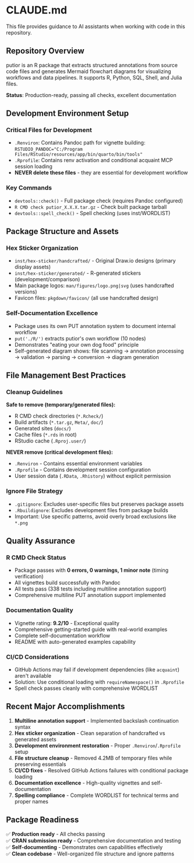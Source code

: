 # CLAUDE.md

This file provides guidance to AI assistants when working with code in this repository.

## Repository Overview

putior is an R package that extracts structured annotations from source code files and generates Mermaid flowchart diagrams for visualizing workflows and data pipelines. It supports R, Python, SQL, Shell, and Julia files.

**Status**: Production-ready, passing all checks, excellent documentation

## Development Environment Setup

### Critical Files for Development
- `.Renviron`: Contains Pandoc path for vignette building: `RSTUDIO_PANDOC="C:/Program Files/RStudio/resources/app/bin/quarto/bin/tools"`
- `.Rprofile`: Contains renv activation and conditional acquaint MCP session loading
- **NEVER delete these files** - they are essential for development workflow

### Key Commands
- `devtools::check()` - Full package check (requires Pandoc configured)
- `R CMD check putior_X.X.X.tar.gz` - Check built package tarball  
- `devtools::spell_check()` - Spell checking (uses inst/WORDLIST)

## Package Structure and Assets

### Hex Sticker Organization
- `inst/hex-sticker/handcrafted/` - Original Draw.io designs (primary display assets)
- `inst/hex-sticker/generated/` - R-generated stickers (development/comparison)
- Main package logos: `man/figures/logo.png|svg` (uses handcrafted versions)
- Favicon files: `pkgdown/favicon/` (all use handcrafted design)

### Self-Documentation Excellence
- Package uses its own PUT annotation system to document internal workflow
- `put('./R/')` extracts putior's own workflow (10 nodes)
- Demonstrates "eating your own dog food" principle
- Self-generated diagram shows: file scanning → annotation processing → validation → parsing → conversion → diagram generation

## File Management Best Practices

### Cleanup Guidelines
**Safe to remove (temporary/generated files):**
- R CMD check directories (`*.Rcheck/`)
- Build artifacts (`*.tar.gz`, `Meta/`, `doc/`)
- Generated sites (`docs/`)
- Cache files (`*.rds` in root)
- RStudio cache (`.Rproj.user/`)

**NEVER remove (critical development files):**
- `.Renviron` - Contains essential environment variables
- `.Rprofile` - Contains development session configuration
- User session data (`.RData`, `.Rhistory`) without explicit permission

### Ignore File Strategy
- `.gitignore`: Excludes user-specific files but preserves package assets
- `.Rbuildignore`: Excludes development files from package builds
- Important: Use specific patterns, avoid overly broad exclusions like `*.png`

## Quality Assurance

### R CMD Check Status
- Package passes with **0 errors, 0 warnings, 1 minor note** (timing verification)
- All vignettes build successfully with Pandoc
- All tests pass (338 tests including multiline annotation support)
- Comprehensive multiline PUT annotation support implemented

### Documentation Quality
- Vignette rating: **9.2/10** - Exceptional quality
- Comprehensive getting-started guide with real-world examples
- Complete self-documentation workflow
- README with auto-generated examples capability

### CI/CD Considerations
- GitHub Actions may fail if development dependencies (like `acquaint`) aren't available
- Solution: Use conditional loading with `requireNamespace()` in `.Rprofile`
- Spell check passes cleanly with comprehensive WORDLIST

## Recent Major Accomplishments

1. **Multiline annotation support** - Implemented backslash continuation syntax
2. **Hex sticker organization** - Clean separation of handcrafted vs generated assets  
3. **Development environment restoration** - Proper `.Renviron`/`.Rprofile` setup
4. **File structure cleanup** - Removed 4.2MB of temporary files while preserving essentials
5. **CI/CD fixes** - Resolved GitHub Actions failures with conditional package loading
6. **Documentation excellence** - High-quality vignettes and self-documentation
7. **Spelling compliance** - Complete WORDLIST for technical terms and proper names

## Package Readiness
✅ **Production ready** - All checks passing  
✅ **CRAN submission ready** - Comprehensive documentation and testing  
✅ **Self-documenting** - Demonstrates own capabilities effectively  
✅ **Clean codebase** - Well-organized file structure and ignore patterns